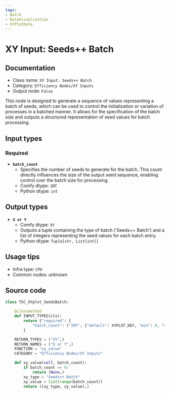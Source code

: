 ```yaml
---
tags:
- Batch
- DataVisualization
- XYPlotData
---
```


# XY Input: Seeds++ Batch
## Documentation
- Class name: `XY Input: Seeds++ Batch`
- Category: `Efficiency Nodes/XY Inputs`
- Output node: `False`

This node is designed to generate a sequence of values representing a batch of seeds, which can be used to control the initialization or variation of processes in a batched manner. It allows for the specification of the batch size and outputs a structured representation of seed values for batch processing.
## Input types
### Required
- **`batch_count`**
    - Specifies the number of seeds to generate for the batch. This count directly influences the size of the output seed sequence, enabling control over the batch size for processing.
    - Comfy dtype: `INT`
    - Python dtype: `int`
## Output types
- **`X or Y`**
    - Comfy dtype: `XY`
    - Outputs a tuple containing the type of batch ('Seeds++ Batch') and a list of integers representing the seed values for each batch entry.
    - Python dtype: `Tuple[str, List[int]]`
## Usage tips
- Infra type: `CPU`
- Common nodes: unknown


## Source code
```python
class TSC_XYplot_SeedsBatch:

    @classmethod
    def INPUT_TYPES(cls):
        return {"required": {
            "batch_count": ("INT", {"default": XYPLOT_DEF, "min": 0, "max": XYPLOT_LIM}),},
        }

    RETURN_TYPES = ("XY",)
    RETURN_NAMES = ("X or Y",)
    FUNCTION = "xy_value"
    CATEGORY = "Efficiency Nodes/XY Inputs"

    def xy_value(self, batch_count):
        if batch_count == 0:
            return (None,)
        xy_type = "Seeds++ Batch"
        xy_value = list(range(batch_count))
        return ((xy_type, xy_value),)

```
